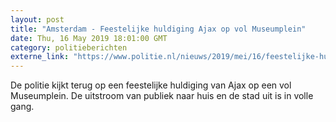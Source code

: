 ```yaml
---
layout: post
title: "Amsterdam - Feestelijke huldiging Ajax op vol Museumplein"
date: Thu, 16 May 2019 18:01:00 GMT
category: politieberichten
externe_link: "https://www.politie.nl/nieuws/2019/mei/16/feestelijke-huldiging-ajax-op-vol-museumplein.html"
---
```


De politie kijkt terug op een feestelijke huldiging van Ajax op een vol Museumplein.
De uitstroom van publiek naar huis en de stad uit is in volle gang.
